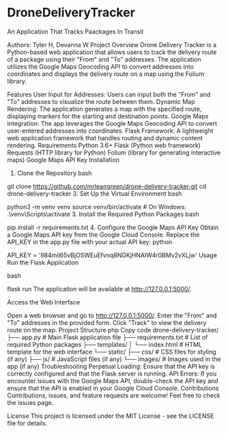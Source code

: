 # DroneDeliveryTracker
An Application That Tracks Paackages In Transit

Authors:
Tyler H,
Devanna W
Project Overview
Drone Delivery Tracker is a Python-based web application that allows users to track the delivery route of a package using their "From" and "To" addresses. The application utilizes the Google Maps Geocoding API to convert addresses into coordinates and displays the delivery route on a map using the Folium library.

Features
User Input for Addresses: Users can input both the "From" and "To" addresses to visualize the route between them.
Dynamic Map Rendering: The application generates a map with the specified route, displaying markers for the starting and destination points.
Google Maps Integration: The app leverages the Google Maps Geocoding API to convert user-entered addresses into coordinates.
Flask Framework: A lightweight web application framework that handles routing and dynamic content rendering.
Requirements
Python 3.6+
Flask (Python web framework)
Requests (HTTP library for Python)
Folium (library for generating interactive maps)
Google Maps API Key
Installation
1. Clone the Repository
bash

git clone https://github.com/mrleangreen/drone-delivery-tracker.git
cd drone-delivery-tracker
3. Set Up the Virtual Environment
bash
   
python3 -m venv venv
source venv/bin/activate   # On Windows: .\venv\Scripts\activate
3. Install the Required Python Packages
bash

pip install -r requirements.txt
4. Configure the Google Maps API Key
Obtain a Google Maps API key from the Google Cloud Console.
Replace the API_KEY in the app.py file with your actual API key:
python

API_KEY = '984mil65vBjOSWEuEfvnq8NGKjHNAIW4r0BMv2vXLjw'
Usage
Run the Flask Application

bash

flask run
The application will be available at http://127.0.0.1:5000/.

Access the Web Interface

Open a web browser and go to http://127.0.0.1:5000/.
Enter the "From" and "To" addresses in the provided form.
Click "Track" to view the delivery route on the map.
Project Structure
php
Copy code
drone-delivery-tracker/
├── app.py                # Main Flask application file
├── requirements.txt      # List of required Python packages
├── templates/
│   └── index.html        # HTML template for the web interface
└── static/
    ├── css/              # CSS files for styling (if any)
    ├── js/               # JavaScript files (if any)
    └── images/           # Images used in the app (if any)
Troubleshooting
Perpetual Loading: Ensure that the API key is correctly configured and that the Flask server is running.
API Errors: If you encounter issues with the Google Maps API, double-check the API key and ensure that the API is enabled in your Google Cloud Console.
Contributions
Contributions, issues, and feature requests are welcome! Feel free to check the issues page.

License
This project is licensed under the MIT License - see the LICENSE file for details.
